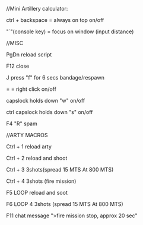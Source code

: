 //Mini Artillery calculator:

ctrl + backspace = always on top on/off

"`"(console key) = focus on window (input distance)

//MISC

PgDn reload script

F12 close

J press "f" for 6 secs bandage/respawn

= = right click on/off

capslock holds down "w" on/off

ctrl capslock holds down "s" on/off

F4 "R" spam

//ARTY MACROS

Ctrl + 1 reload arty

Ctrl + 2 reload and shoot

Ctrl + 3 3shots(spread 15 MTS At 800 MTS)

Ctrl + 4 3shots (fire mission)

F5 LOOP reload and soot

F6 LOOP 4 3shots (spread 15 MTS At 800 MTS)

F11 chat message ">fire mission stop, approx 20 sec"
